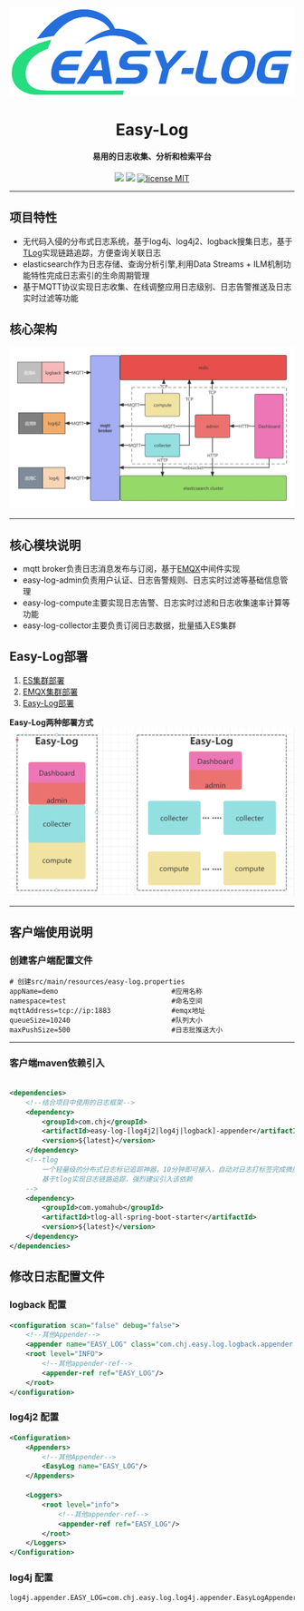 <p align="center">
	<img alt="logo" src="doc/img/Easy-Log-logo.png">
</p>
<h1 align="center">Easy-Log</h1>
<h4 align="center">易用的日志收集、分析和检索平台</h4>
<p align="center">
	<a href="https://gitee.com/easy-log/easy-log/stargazers"><img src="https://gitee.com/easy-log/easy-log/badge/star.svg"></a>
	<a href="https://gitee.com/easy-log/easy-log/members"><img src="https://gitee.com/easy-log/easy-log/badge/fork.svg"></a>
    <a href="./LICENSE">
        <img src="https://img.shields.io/badge/license-MIT-red" alt="license MIT">
    </a>
</p>

---

## 项目特性

- 无代码入侵的分布式日志系统，基于log4j、log4j2、logback搜集日志，基于[TLog](https://tlog.yomahub.com)实现链路追踪，方便查询关联日志
- elasticsearch作为日志存储、查询分析引擎,利用Data Streams + ILM机制功能特性完成日志索引的生命周期管理
- 基于MQTT协议实现日志收集、在线调整应用日志级别、日志告警推送及日志实时过滤等功能

## 核心架构

![Easy-Log系统架构.jpg](doc/img/Easy-Log系统架构.jpg)

---

## 核心模块说明

- mqtt broker负责日志消息发布与订阅，基于[EMQX](https://www.emqx.io/zh)中间件实现
- easy-log-admin负责用户认证、日志告警规则、日志实时过滤等基础信息管理
- easy-log-compute主要实现日志告警、日志实时过滤和日志收集速率计算等功能
- easy-log-collector主要负责订阅日志数据，批量插入ES集群

## Easy-Log部署

1. [ES集群部署](doc/quick-start/es/es.md)
2. [EMQX集群部署](doc/quick-start/emqx/emqx.md)
3. [Easy-Log部署](doc/quick-start/easy-log/el.md)

**Easy-Log两种部署方式**
![Easy-Log部署方式.png](doc/img/Easy-Log部署方式.png)

---

## 客户端使用说明

### 创建客户端配置文件

```properties
# 创建src/main/resources/easy-log.properties
appName=demo                            #应用名称
namespace=test                          #命名空间
mqttAddress=tcp://ip:1883               #emqx地址
queueSize=10240                         #队列大小
maxPushSize=500                         #日志批推送大小
```

---

### 客户端maven依赖引入

```xml

<dependencies>
    <!--结合项目中使用的日志框架-->
    <dependency>
        <groupId>com.chj</groupId>
        <artifactId>easy-log-[log4j2|log4j|logback]-appender</artifactId>
        <version>${latest}</version>
    </dependency>
    <!--tlog 
        一个轻量级的分布式日志标记追踪神器，10分钟即可接入，自动对日志打标签完成微服务的链路追踪
        基于tlog实现日志链路追踪，强烈建议引入该依赖
    -->
    <dependency>
        <groupId>com.yomahub</groupId>
        <artifactId>tlog-all-spring-boot-starter</artifactId>
        <version>${latest}</version>
    </dependency>
</dependencies>
```

## 修改日志配置文件

### logback 配置

```xml
<configuration scan="false" debug="false">
    <!--其他Appender-->
    <appender name="EASY_LOG" class="com.chj.easy.log.logback.appender.EasyLogAppender"/>
    <root level="INFO">
        <!--其他appender-ref-->
        <appender-ref ref="EASY_LOG"/>
    </root>
</configuration>
```

### log4j2 配置

```xml
<Configuration>
    <Appenders>
        <!--其他Appender-->
        <EasyLog name="EASY_LOG"/>
    </Appenders>

    <Loggers>
        <root level="info">
            <!--其他appender-ref-->
            <appender-ref ref="EASY_LOG"/>
        </root>
    </Loggers>
</Configuration>
```

### log4j 配置

```properties
log4j.appender.EASY_LOG=com.chj.easy.log.log4j.appender.EasyLogAppender
```
